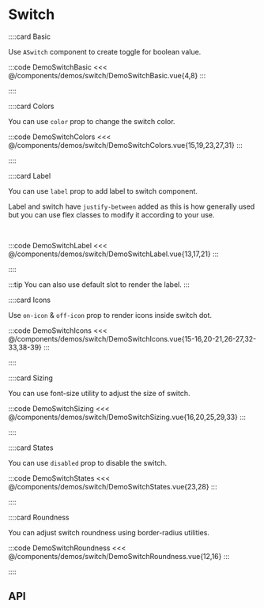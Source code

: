 <script lang="ts" setup>
import api from '@anu/component-meta/ASwitch.json'
</script>

# Switch

<!-- 👉 Basic -->
::::card Basic

Use `ASwitch` component to create toggle for boolean value.

:::code DemoSwitchBasic
<<< @/components/demos/switch/DemoSwitchBasic.vue{4,8}
:::

::::

<!-- 👉 Colors -->
::::card Colors

You can use `color` prop to change the switch color.

:::code DemoSwitchColors
<<< @/components/demos/switch/DemoSwitchColors.vue{15,19,23,27,31}
:::

::::

<!-- 👉 Label -->
::::card Label

You can use `label` prop to add label to switch component.

Label and switch have `justify-between` added as this is how generally used but you can use flex classes to modify it according to your use.

<br>

:::code DemoSwitchLabel
<<< @/components/demos/switch/DemoSwitchLabel.vue{13,17,21}
:::

::::

:::tip
You can also use default slot to render the label.
:::

<!-- 👉 Icons -->
::::card Icons

Use `on-icon` & `off-icon` prop to render icons inside switch dot.

:::code DemoSwitchIcons
<<< @/components/demos/switch/DemoSwitchIcons.vue{15-16,20-21,26-27,32-33,38-39}
:::

::::

<!-- 👉 Sizing -->
::::card Sizing

You can use font-size utility to adjust the size of switch.

:::code DemoSwitchSizing
<<< @/components/demos/switch/DemoSwitchSizing.vue{16,20,25,29,33}
:::

::::

<!-- 👉 States -->
::::card States

You can use `disabled` prop to disable the switch.

:::code DemoSwitchStates
<<< @/components/demos/switch/DemoSwitchStates.vue{23,28}
:::

::::

<!-- 👉 Roundness -->
::::card Roundness

You can adjust switch roundness using border-radius utilities.

:::code DemoSwitchRoundness
<<< @/components/demos/switch/DemoSwitchRoundness.vue{12,16}
:::

::::

<!-- 👉 API -->
## API

<Api :api="api"></Api>
